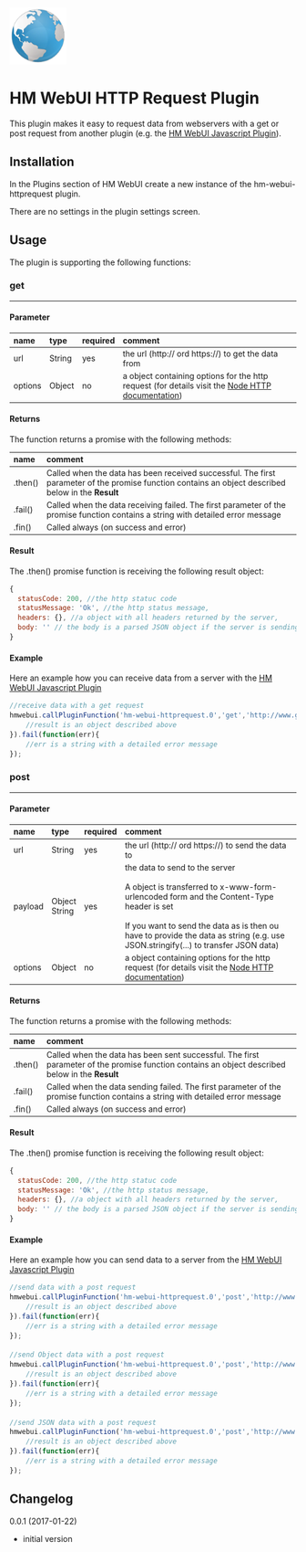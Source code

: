 ![Logo](https://github.com/hm-webui/hm-webui-httprequest/raw/master/globe.png)

# HM WebUI HTTP Request Plugin

This plugin makes it easy to request data from webservers with a get or post request from another plugin (e.g. the [HM WebUI Javascript Plugin](https://github.com/hm-webui/hm-webui-javascript)).

## Installation

In the Plugins section of HM WebUI create a new instance of the hm-webui-httprequest plugin.

There are no settings in the plugin settings screen.

## Usage

The plugin is supporting the following functions:

### get
---

#### Parameter

name | type | required | comment
:---|:---|:---|:---
url | String | yes | the url (http:// ord https://) to get the data from
options | Object | no | a object containing options for the http request (for details visit the [Node HTTP documentation](https://nodejs.org/api/http.html#http_http_request_options_callback))

#### Returns

The function returns a promise with the following methods:

name | comment
:--- | :---
.then() | Called when the data has been received successful. The first parameter of the promise function contains an object described below in the **Result**
.fail() | Called when the data receiving failed. The first parameter of the promise function contains a string with detailed error message
.fin() | Called always (on success and error)

#### Result

The .then() promise function is receiving the following result object:

```js
{
  statusCode: 200, //the http statuc code
  statusMessage: 'Ok', //the http status message,
  headers: {}, //a object with all headers returned by the server,
  body: '' // the body is a parsed JSON object if the server is sending application/json in the Content-Type header otherwise it is a string
}

```

#### Example

Here an example how you can receive data from a server with the [HM WebUI Javascript Plugin](https://github.com/hm-webui/hm-webui-javascript)

```js
//receive data with a get request
hmwebui.callPluginFunction('hm-webui-httprequest.0','get','http://www.google.de').then(function(result){
    //result is an object described above
}).fail(function(err){
    //err is a string with a detailed error message
});
```

### post
---

#### Parameter

name | type | required | comment
:---|:---|:---|:---
url | String | yes | the url (http:// ord https://) to send the data to
payload | Object<br>String | yes | the data to send to the server<br><br>A object is transferred to x-www-form-urlencoded form and the Content-Type header is set<br><br>If you want to send the data as is then ou have to provide the data as string (e.g. use JSON.stringify(...) to transfer JSON data)
options | Object | no | a object containing options for the http request (for details visit the [Node HTTP documentation](https://nodejs.org/api/http.html#http_http_request_options_callback))

#### Returns

The function returns a promise with the following methods:

name | comment
:--- | :---
.then() | Called when the data has been sent successful. The first parameter of the promise function contains an object described below in the **Result**
.fail() | Called when the data sending failed. The first parameter of the promise function contains a string with detailed error message
.fin() | Called always (on success and error)

#### Result

The .then() promise function is receiving the following result object:

```js
{
  statusCode: 200, //the http statuc code
  statusMessage: 'Ok', //the http status message,
  headers: {}, //a object with all headers returned by the server,
  body: '' // the body is a parsed JSON object if the server is sending application/json in the Content-Type header otherwise it is a string
}

```

#### Example

Here an example how you can send data to a server from the [HM WebUI Javascript Plugin](https://github.com/hm-webui/hm-webui-javascript)

```js
//send data with a post request
hmwebui.callPluginFunction('hm-webui-httprequest.0','post','http://www.example.com/login','user=test&password=test').then(function(result){
    //result is an object described above
}).fail(function(err){
    //err is a string with a detailed error message
});

//send Object data with a post request
hmwebui.callPluginFunction('hm-webui-httprequest.0','post','http://www.example.com/login',{user: 'test', password: 'test'}).then(function(result){
    //result is an object described above
}).fail(function(err){
    //err is a string with a detailed error message
});

//send JSON data with a post request
hmwebui.callPluginFunction('hm-webui-httprequest.0','post','http://www.example.com/login',JSON.stringify({user: 'test', password: 'test'})).then(function(result){
    //result is an object described above
}).fail(function(err){
    //err is a string with a detailed error message
});
```

## Changelog

0.0.1 (2017-01-22)
* initial version
